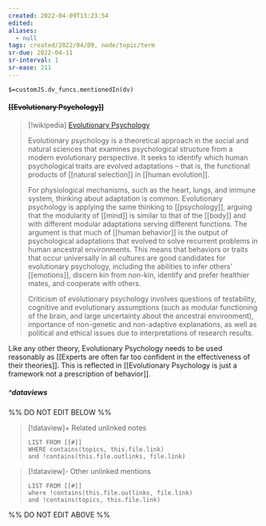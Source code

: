 ```yaml
---
created: 2022-04-09T13:23:54 
edited: 
aliases:
  - null
tags: created/2022/04/09, node/topic/term
sr-due: 2022-04-11
sr-interval: 1
sr-ease: 211
---
```

`$=customJS.dv_funcs.mentionedIn(dv)`

#### <s class="topic-title">[[Evolutionary Psychology]]</s>

> [!wikipedia] [Evolutionary Psychology](https://en.wikipedia.org/wiki/Evolutionary%20psychology)
> 
> Evolutionary psychology is a theoretical approach in the social and natural sciences that examines psychological structure from a modern evolutionary perspective. It seeks to identify which human psychological traits are evolved adaptations – that is, the functional products of [[natural selection]] in [[human evolution]]. 
> 
> For physiological mechanisms, such as the heart, lungs, and immune system, thinking about adaptation is common. 
> Evolutionary psychology is applying the same thinking to [[psychology]], arguing that the modularity of [[mind]] is similar to that of the [[body]] and with different modular adaptations serving different functions. 
> The argument is that much of [[human behavior]] is the output of psychological adaptations that evolved to solve recurrent problems in human ancestral environments.
> This means that behaviors or traits that occur universally in all cultures are good candidates for evolutionary psychology,
> including the abilities to infer others' [[emotions]], discern kin from non-kin, identify and prefer healthier mates, and cooperate with others.
> 
> Criticism of evolutionary psychology involves questions of testability, cognitive and evolutionary assumptions (such as modular functioning of the brain, and large uncertainty about the ancestral environment), importance of non-genetic and non-adaptive explanations, as well as political and ethical issues due to interpretations of research results.
>

Like any other theory, Evolutionary Psychology needs to be used reasonably as [[Experts are often far too confident in the effectiveness of their theories]].
This is reflected in [[Evolutionary Psychology is just a framework not a prescription of behavior]].


##### ^dataviews

%% DO NOT EDIT BELOW %%
> [!dataview]+ Related unlinked notes
> ```dataview
> LIST FROM [[#]]
> WHERE contains(topics, this.file.link)
> and !contains(this.file.outlinks, file.link)
> ```
 
> [!dataview]- Other unlinked mentions
> ```dataview
> LIST FROM [[#]]
> where !contains(this.file.outlinks, file.link)
> and !contains(topics, this.file.link)
> ```

%% DO NOT EDIT ABOVE %%
